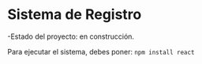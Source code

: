 <h1>Sistema de Registro</h1>
-Estado del proyecto: en construcción.

Para ejecutar el sistema, debes poner:
```npm install react```
